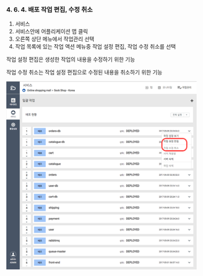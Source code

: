 ### 4. 6. 4. 배포 작업 편집, 수정 취소

1. 서비스
2. 서비스안에 어플리케이션 맵 클릭
3. 오른쪽 상단 메뉴에서 작업관리 선택
4. 작업 목록에 있는 작업 액션 메뉴중 작업 설정 편집, 작업 수정 취소를 선택

작업 설정 편집은 생성한 작업의 내용을 수정하기 위한 기능

작업 수정 취소는 작업 설정 편집으로 수정된 내용을 취소하기 위한 기능

![](/assets/job_edit_cancel.png)

